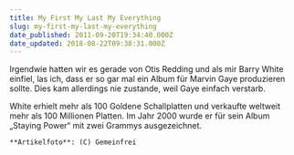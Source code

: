 ```yaml
---
title: My First My Last My Everything
slug: my-first-my-last-my-everything
date_published: 2011-09-20T19:34:40.000Z
date_updated: 2018-08-22T09:38:31.000Z
---
```


Irgendwie hatten wir es gerade von Otis Redding und als mir Barry White einfiel, las ich, dass er so gar mal ein Album für Marvin Gaye produzieren sollte. Dies kam allerdings nie zustande, weil Gaye einfach verstarb. 

White erhielt mehr als 100 Goldene Schallplatten und verkaufte weltweit mehr als 100 Millionen Platten. Im Jahr 2000 wurde er für sein Album „Staying Power“ mit zwei Grammys ausgezeichnet.

`**Artikelfoto**: (C) Gemeinfrei`
